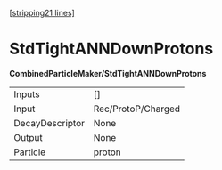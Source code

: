 [[stripping21 lines]](./stripping21-index)

# StdTightANNDownProtons

**CombinedParticleMaker/StdTightANNDownProtons**

|                 |                    |
|-----------------|--------------------|
| Inputs          | []               |
| Input           | Rec/ProtoP/Charged |
| DecayDescriptor | None               |
| Output          | None               |
| Particle        | proton             |
